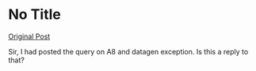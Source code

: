 # No Title

[Original Post](https://discourse.onlinedegree.iitm.ac.in/t/171141/449)

<p>Sir, I had posted the query on A8 and datagen exception. Is this a reply to that?</p>
